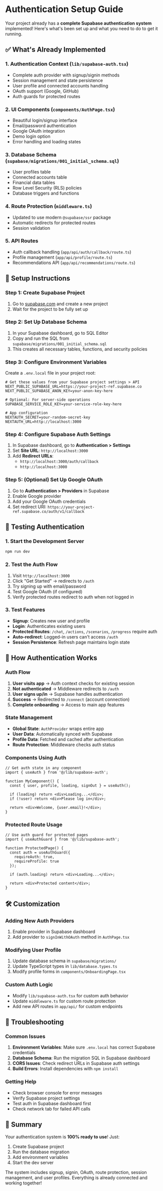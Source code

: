 # Authentication Setup Guide

Your project already has a **complete Supabase authentication system** implemented! Here's what's been set up and what you need to do to get it running.

## ✅ What's Already Implemented

### 1. **Authentication Context** (`lib/supabase-auth.tsx`)
- Complete auth provider with signup/signin methods
- Session management and state persistence
- User profile and connected accounts handling
- OAuth support (Google, GitHub)
- Auth guards for protected routes

### 2. **UI Components** (`components/AuthPage.tsx`)
- Beautiful login/signup interface
- Email/password authentication
- Google OAuth integration
- Demo login option
- Error handling and loading states

### 3. **Database Schema** (`supabase/migrations/001_initial_schema.sql`)
- User profiles table
- Connected accounts table
- Financial data tables
- Row Level Security (RLS) policies
- Database triggers and functions

### 4. **Route Protection** (`middleware.ts`)
- Updated to use modern `@supabase/ssr` package
- Automatic redirects for protected routes
- Session validation

### 5. **API Routes**
- Auth callback handling (`app/api/auth/callback/route.ts`)
- Profile management (`app/api/profile/route.ts`)
- Recommendations API (`app/api/recommendations/route.ts`)

## 🚀 Setup Instructions

### Step 1: Create Supabase Project
1. Go to [supabase.com](https://supabase.com) and create a new project
2. Wait for the project to be fully set up

### Step 2: Set Up Database Schema
1. In your Supabase dashboard, go to SQL Editor
2. Copy and run the SQL from `supabase/migrations/001_initial_schema.sql`
3. This creates all necessary tables, functions, and security policies

### Step 3: Configure Environment Variables
Create a `.env.local` file in your project root:

```env
# Get these values from your Supabase project settings > API
NEXT_PUBLIC_SUPABASE_URL=https://your-project-ref.supabase.co
NEXT_PUBLIC_SUPABASE_ANON_KEY=your-anon-key-here

# Optional: For server-side operations
SUPABASE_SERVICE_ROLE_KEY=your-service-role-key-here

# App configuration
NEXTAUTH_SECRET=your-random-secret-key
NEXTAUTH_URL=http://localhost:3000
```

### Step 4: Configure Supabase Auth Settings
1. In Supabase dashboard, go to **Authentication > Settings**
2. Set **Site URL**: `http://localhost:3000`
3. Add **Redirect URLs**:
   - `http://localhost:3000/auth/callback`
   - `http://localhost:3000`

### Step 5: (Optional) Set Up Google OAuth
1. Go to **Authentication > Providers** in Supabase
2. Enable Google provider
3. Add your Google OAuth credentials
4. Set redirect URI: `https://your-project-ref.supabase.co/auth/v1/callback`

## 🧪 Testing Authentication

### 1. Start the Development Server
```bash
npm run dev
```

### 2. Test the Auth Flow
1. Visit `http://localhost:3000`
2. Click "Get Started" → redirects to `/auth`
3. Try signing up with email/password
4. Test Google OAuth (if configured)
5. Verify protected routes redirect to auth when not logged in

### 3. Test Features
- **Signup**: Creates new user and profile
- **Login**: Authenticates existing users
- **Protected Routes**: `/chat`, `/actions`, `/scenarios`, `/progress` require auth
- **Auto-redirect**: Logged-in users can't access `/auth`
- **Session Persistence**: Refresh page maintains login state

## 🔐 How Authentication Works

### Auth Flow
1. **User visits app** → Auth context checks for existing session
2. **Not authenticated** → Middleware redirects to `/auth`
3. **User signs up/in** → Supabase handles authentication
4. **Success** → Redirected to `/connect` (account connection)
5. **Complete onboarding** → Access to main app features

### State Management
- **Global State**: `AuthProvider` wraps entire app
- **User Data**: Automatically synced with Supabase
- **Profile Data**: Fetched and cached after authentication
- **Route Protection**: Middleware checks auth status

### Components Using Auth
```tsx
// Get auth state in any component
import { useAuth } from '@/lib/supabase-auth';

function MyComponent() {
  const { user, profile, loading, signOut } = useAuth();
  
  if (loading) return <div>Loading...</div>;
  if (!user) return <div>Please log in</div>;
  
  return <div>Welcome, {user.email}!</div>;
}
```

### Protected Route Usage
```tsx
// Use auth guard for protected pages
import { useAuthGuard } from '@/lib/supabase-auth';

function ProtectedPage() {
  const auth = useAuthGuard({ 
    requireAuth: true, 
    requireProfile: true 
  });
  
  if (auth.loading) return <div>Loading...</div>;
  
  return <div>Protected content</div>;
}
```

## 🛠️ Customization

### Adding New Auth Providers
1. Enable provider in Supabase dashboard
2. Add provider to `signInWithOAuth` method in `AuthPage.tsx`

### Modifying User Profile
1. Update database schema in `supabase/migrations/`
2. Update TypeScript types in `lib/database.types.ts`
3. Modify profile forms in `components/OnboardingPage.tsx`

### Custom Auth Logic
- Modify `lib/supabase-auth.tsx` for custom auth behavior
- Update `middleware.ts` for custom route protection
- Add new API routes in `app/api/` for custom endpoints

## 🐛 Troubleshooting

### Common Issues
1. **Environment Variables**: Make sure `.env.local` has correct Supabase credentials
2. **Database Schema**: Run the migration SQL in Supabase dashboard
3. **CORS Issues**: Check redirect URLs in Supabase auth settings
4. **Build Errors**: Install dependencies with `npm install`

### Getting Help
- Check browser console for error messages
- Verify Supabase project settings
- Test auth in Supabase dashboard first
- Check network tab for failed API calls

## 📝 Summary

Your authentication system is **100% ready to use**! Just:
1. Create Supabase project
2. Run the database migration
3. Add environment variables  
4. Start the dev server

The system includes signup, signin, OAuth, route protection, session management, and user profiles. Everything is already connected and working together! 